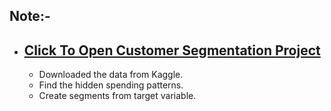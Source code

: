 ## Note:-
* ## [Click To Open Customer Segmentation Project](https://nbviewer.org/github/pranabkumarpaul/Customer_Segmentation/blob/main/Customers_Segment_Using_Clustering_Algorithm.ipynb)
  * Downloaded the data from Kaggle.
  * Find the hidden spending patterns.
  * Create segments from target variable.
